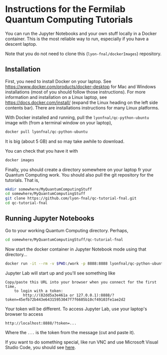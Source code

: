 # Instructions for the Fermilab Quantum Computing Tutorials

You can run the Jupyter Notebooks and your own stuff locally in a Docker container. This is the most reliable way to run, especially if you have a descent laptop.

Note that you do not need to clone this (`lyon-fnal/dockerImages`) repository.

## Installation
First, you need to install Docker on your laptop. See https://www.docker.com/products/docker-desktop for Mac and Windows installations (most of you should follow those instructions). For more information and installation on a Linux laptop, see https://docs.docker.com/install/ (expand the Linux heading on the left side contents bar). There are installations instructions for many Linux platforms. 

With Docker installed and running, pull the `lyonfnal/qc-python-ubuntu` image with (from a terminal window on your laptop),

```bash
docker pull lyonfnal/qc-python-ubuntu
```

It is big (about 5 GB) and so may take awhile to download. 

You can check that you have it with 

```bash
docker images
```
Finally, you should create a directory somewhere on your laptop fr your Quantum Computing work. You should also pull the git repository for the tutorials. That is, 

```bash
mkdir somewhere/MyQuantumComputingStuff
cd somewhere/MyQuantumComputingStuff
git clone https://github.com/lyon-fnal/qc-tutorial-fnal.git
cd qc-tutorial-fnal
```

## Running Jupyter Notebooks

Go to your working Quantum Computing directory. Perhaps,

```bash
cd somewhere/MyQuantumComputingStuff/qc-tutorial-fnal
```

Now start the docker container in Jupyter Notebook mode using that directory...

```bash
docker run -it --rm -v $PWD:/work -p 8888:8888 lyonfnal/qc-python-ubuntu
```

Jupyter Lab will start up and you'll see something like

```
Copy/paste this URL into your browser when you connect for the first time,
    to login with a token:
        http://(82dd5a3e461a or 127.0.0.1):8888/?token=45efb72b443e64315953047f7f6605b10cf49103fe1ae2d2
```

Your token will be different. To access Jupyter Lab, use your laptop's browser to access

```
http://localhost:8888/?token=...
```

Where the `...` is the token from the message (cut and paste it). 

If you want to do something special, like run VNC and use Microsoft Visual Studio Code, you should see [here](qc-python-ubuntu/README.md).


